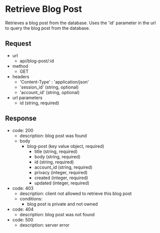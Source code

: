 # Retrieve Blog Post
Retrieves a blog post from the database. Uses the 'id' parameter in
the url to query the blog post from the database.

## Request
- url
  - api/blog-post/:id
- method
  - GET
- headers
  - 'Content-Type' : 'application/json'
  - 'session_id' (string, optional)
  - 'account_id' (string, optional)
- url parameters
  - id (string, required)

## Response
- code: 200
  - description: blog post was found
  - body
    - blog-post (key value object, required)
      - title (string, required)
      - body (string, required)
      - id (string, required)
      - account_id (string, required)
      - privacy (integer, required)
      - created (integer, required)
      - updated (integer, required)
- code: 403
  - description: client not allowed to retrieve this blog post
  - conditions:
    - blog post is private and not owned
- code: 404
  - description: blog post was not found
- code: 500
  - description: server error
